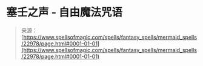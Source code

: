 <!--yml

category: 未分类

date: 2024-06-12 19:07:46

-->

# 塞壬之声 - 自由魔法咒语

> 来源：[https://www.spellsofmagic.com/spells/fantasy_spells/mermaid_spells/22978/page.html#0001-01-01](https://www.spellsofmagic.com/spells/fantasy_spells/mermaid_spells/22978/page.html#0001-01-01)
